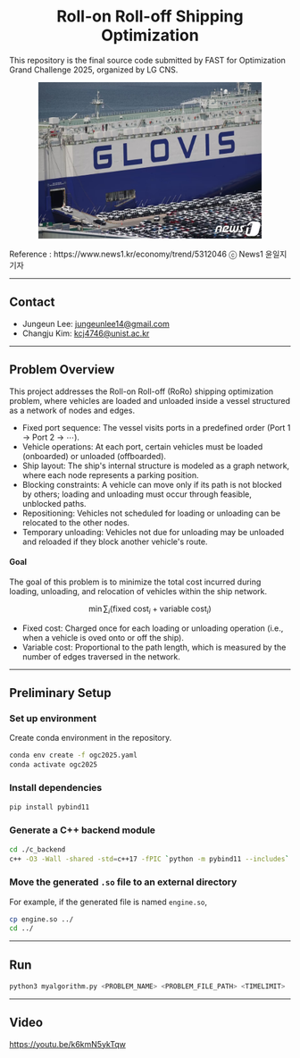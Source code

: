 <p align="center">
<h1 align="center">Roll-on Roll-off Shipping Optimization</h1>
</p>

This repository is the final source code submitted by FAST for Optimization Grand Challenge 2025, organized by LG CNS.

<p align="center">
<img src="./image/image.png" width="400" height="280">
</p>
Reference : https://www.news1.kr/economy/trend/5312046 ⓒ News1 윤일지 기자

---

## Contact

- Jungeun Lee: jungeunlee14@gmail.com
- Changju Kim: kcj4746@unist.ac.kr

---

## Problem Overview

This project addresses the Roll-on Roll-off (RoRo) shipping optimization problem, where vehicles are loaded and unloaded inside a vessel structured as a network of nodes and edges.  
- Fixed port sequence: The vessel visits ports in a predefined order (Port 1 $\rightarrow$ Port 2 $\rightarrow$ $\cdots$).
- Vehicle operations: At each port, certain vehicles must be loaded (onboarded) or unloaded (offboarded).
- Ship layout: The ship's internal structure is modeled as a graph network, where each node represents a parking position.
- Blocking constraints: A vehicle can move only if its path is not blocked by others; loading and unloading must occur through feasible, unblocked paths.
- Repositioning: Vehicles not scheduled for loading or unloading can be relocated to the other nodes.
- Temporary unloading: Vehicles not due for unloading may be unloaded and reloaded if they block another vehicle's route.

#### Goal  
The goal of this problem is to minimize the total cost incurred during loading, unloading, and relocation of vehicles within the ship network.  
 
$$\min \sum_i \left(\textrm{fixed cost}_i + \textrm{variable cost}_i\right)$$

- Fixed cost: Charged once for each loading or unloading operation (i.e., when a vehicle is oved onto or off the ship).
- Variable cost: Proportional to the path length, which is measured by the number of edges traversed in the network.

---

## Preliminary Setup

### Set up environment
Create conda environment in the repository.
```bash
conda env create -f ogc2025.yaml
conda activate ogc2025
```

### Install dependencies
```bash
pip install pybind11
```

### Generate a C++ backend module
```bash
cd ./c_backend
c++ -O3 -Wall -shared -std=c++17 -fPIC `python -m pybind11 --includes` engine.cpp -o engine`python3-config --extension-suffix`
```

### Move the generated ``.so`` file to an external directory
For example, if the generated file is named ``engine.so``,
```bash
cp engine.so ../
cd ../
```

---

## Run
```bash
python3 myalgorithm.py <PROBLEM_NAME> <PROBLEM_FILE_PATH> <TIMELIMIT>
```

---

## Video
https://youtu.be/k6kmN5ykTqw

